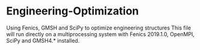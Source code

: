 # Engineering-Optimization
Using Fenics, GMSH and SciPy to optimize engineering structures
This file will run directly on a multiprocessing system with Fenics 2019.1.0, OpenMPI, SciPy and GMSH4.* installed.
